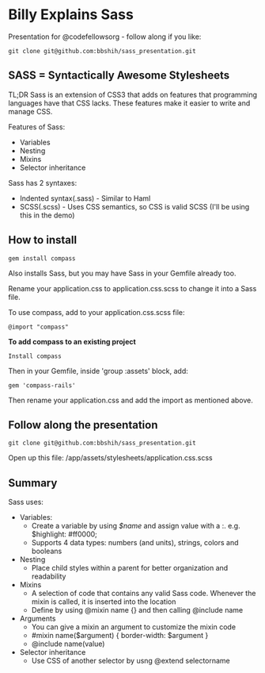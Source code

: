 # Billy Explains Sass

Presentation for @codefellowsorg - follow along if you like:

    git clone git@github.com:bbshih/sass_presentation.git

## SASS = Syntactically Awesome Stylesheets
TL;DR Sass is an extension of CSS3 that adds on features that programming languages have that CSS lacks. These features make it easier to write and manage CSS.

Features of Sass:
  - Variables
  - Nesting
  - Mixins
  - Selector inheritance

Sass has 2 syntaxes:
  - Indented syntax(.sass) - Similar to Haml
  - SCSS(.scss) - Uses CSS semantics, so CSS is valid SCSS (I'll be using this in the demo)

## How to install

    gem install compass
Also installs Sass, but you may have Sass in your Gemfile already too.


Rename your application.css to application.css.scss to change it into a Sass file.

To use compass, add to your application.css.scss file:

    @import "compass"

**To add compass to an existing project**

    Install compass

Then in your Gemfile, inside 'group :assets' block, add:

    gem 'compass-rails'

Then rename your application.css and add the import as mentioned above.

## Follow along the presentation

    git clone git@github.com:bbshih/sass_presentation.git

Open up this file: /app/assets/stylesheets/application.css.scss

## Summary

Sass uses:

- Variables:
  - Create a variable by using _$name_ and assign value with a :. e.g. $highlight: #ff0000;
  - Supports 4 data types: numbers (and units), strings, colors and booleans
- Nesting
  - Place child styles within a parent for better organization and readability
- Mixins
  - A selection of code that contains any valid Sass code. Whenever the mixin is called, it is inserted into the location
  - Define by using @mixin name {} and then calling @include name
- Arguments
  - You can give a mixin an argument to customize the mixin code
  - #mixin name($argument) {
    border-width: $argument
  }
  - @include name(value)
- Selector inheritance
  - Use CSS of another selector by usng @extend selectorname

